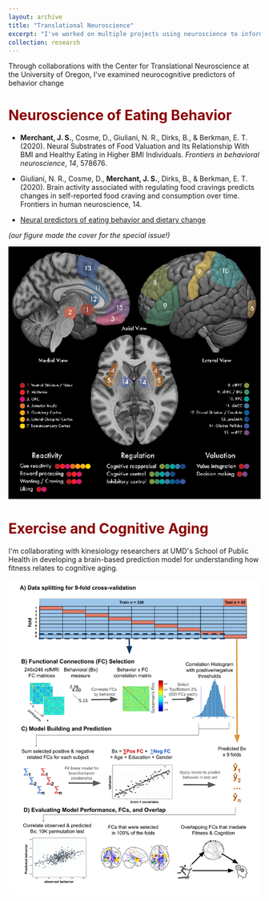 ```yaml
---
layout: archive
title: "Translational Neuroscience"
excerpt: "I've worked on multiple projects using neuroscience to inform behavior change.<br/><img src='/images/EatingReview.png'>"
collection: research
---
```


Through collaborations with the Center for Translational Neuroscience at the University of Oregon, I've examined neurocognitive predictors of behavior change

# <span style="color:darkred">Neuroscience of Eating Behavior</span>

* **Merchant, J. S.**, Cosme, D., Giuliani, N. R., Dirks, B., & Berkman, E. T. (2020). Neural Substrates of Food Valuation and Its Relationship With BMI and Healthy Eating in Higher BMI Individuals. *Frontiers in behavioral neuroscience*, *14*, 578676.
* Giuliani, N. R., Cosme, D., **Merchant, J. S.**, Dirks, B., & Berkman, E. T. (2020). Brain activity associated with regulating food cravings predicts changes in self-reported food craving and consumption over time. Frontiers in human neuroscience, 14.

* [Neural predictors of eating behavior and dietary change](https://pmc.ncbi.nlm.nih.gov/articles/PMC6139096/)

*(our figure made the cover for the special issue!)*

![EatingReview](/images/EatingReview.png)


# <span style="color:darkred">Exercise and Cognitive Aging</span>

I'm collaborating with kinesiology researchers at UMD's School of Public Health in developing a brain-based prediction model for understanding how fitness relates to cognitive aging.

![CPM_Methods](/images/CPM_Methods.png)


